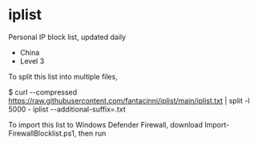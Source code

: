 # iplist
Personal IP block list, updated daily
- China
- Level 3

To split this list into multiple files,

$ curl --compressed https://raw.githubusercontent.com/fantacinni/iplist/main/iplist.txt | split -l 5000 - iplist --additional-suffix=.txt

To import this list to Windows Defender Firewall, download Import-FirewallBlocklist.ps1, then run
